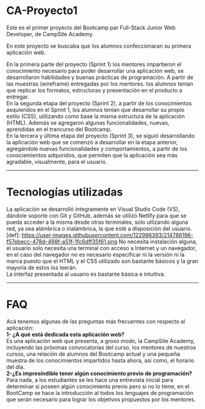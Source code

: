# CA-Proyecto1
Este es el primer proyecto del Bootcamp par Full-Stack Junior Web Developer, de CampSite Academy.

En este proyecto se buscaba que los alumnos confeccionaran su primera aplicación web.

En la primera parte del proyecto (Sprint 1) los mentores impartieron el conocimiento necesario para poder desarrollar una 
aplicación web, se desarrollaron habilidades y buenas prácticas de programación. A partir de las muestras (wireframe) entregadas por los mentores. los alumnos tenían que replicar los formatos, estructuras y presentación en el producto a entregar. <br />
En la segunda etapa del proyecto (Sprint 2), a partir de los conocimientos asquieridos en el Sprint 1, los alumnos tenían que
desarrollar su propio estilo (CSS), utilizando como base la misma estructura de la aplicación (HTML). Además se agregaron algunas funcionalidades, nuevas, aprendidas en el trancurso del Bootcamp. <br />
En la tercera y última etapa del proyecto (Sprint 3), se siguió desarrollando la aplicación web que se comenzó a desarrollar en la etapa anterior, agregándole nuevas funcionalidades y comportamientos, a partir de los conociemientos adquiridos, que permiten que la aplicación sea más agradable, visualmente, para el usuario.
***
# Tecnologías utilizadas
La aplicación se desarrolló integramente en Visual Studio Code (VS), dándole soporte con Git y GitHub, además se utilizó Netlify para que se pueda acceder a la misma desde otras terminales, solo utlizando alguna red, ya sea alámbrica o inalámbrica, la que esté a disposición del usuario.
[def]: https://user-images.githubusercontent.com/122996393/214786196-f57ebecc-478d-498f-a51f-1fc6dff35f61.png
No necesita instalación alguna, el usuario solo necesita una terminal con acceso a Internet y un navegador, en el caso del navegador no es necesario especificar ni la versión ni la marca puesto que el HTML y el CSS utilizado son bastante básicos y la gran mayoría de estos los leerán. <br />
La interfaz presentada al usuario es bastante básica e intuitiva.
***
# FAQ
Acá tenemos algunas de las preguntas más frecuentes con respecto al aplicación:<br />
<b>1- ¿A qué está dedicada esta aplicación web?</b> <br />
Es una aplicación web que presenta, a groso modo, la CampSite Academy, incluyendo las próximas convocatorias del curso, los mentores de nuestros cursos, una relación de alumnos del Bootcamp actual y una pequeña muestra de los conocimientos impartidos hasta ahora, así como, el horario del día. <br />
<b>2-¿Es impresindible tener algún conocimiento previo de programación?</b> <br />
Para nada, a los estudiantes se les hace una entrevista inicial para determinar si poseen algún conocimiento previo pero si no lo tiene, en el BootCamp se hace la introducción al todos los lenguajes de programación que serán necesario para lograr los objetivos propuestos por los mentores.




